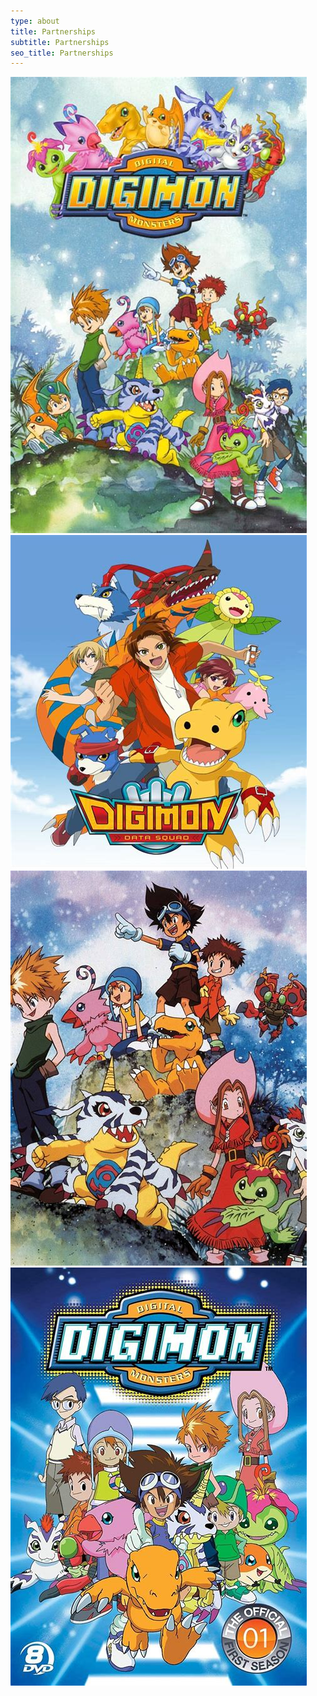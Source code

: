 ```yaml
---
type: about
title: Partnerships
subtitle: Partnerships
seo_title: Partnerships
---
```



![](1.jpg#partner)
![](2.jpg#partner)
![](3.jpg#partner)
![](4.jpg#partner)